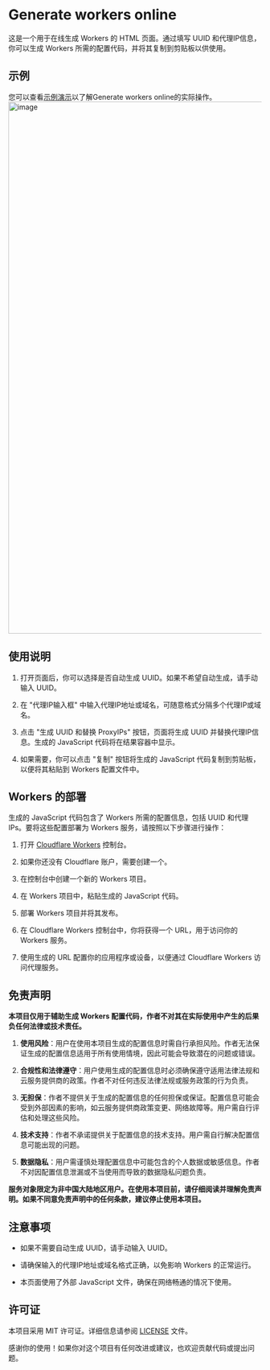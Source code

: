 # Generate workers online

这是一个用于在线生成 Workers 的 HTML 页面。通过填写 UUID 和代理IP信息，你可以生成 Workers 所需的配置代码，并将其复制到剪贴板以供使用。

## 示例
您可以查看[示例演示](https://generate-workers-online.pages.dev/)以了解Generate workers online的实际操作。
<img width="1058" alt="image" src="https://github.com/ymyuuu/Generate-workers-online/assets/135582157/778f164e-bc09-48d0-96b1-d2f4c1edc6c3">

## 使用说明

1. 打开页面后，你可以选择是否自动生成 UUID。如果不希望自动生成，请手动输入 UUID。

2. 在 "代理IP输入框" 中输入代理IP地址或域名，可随意格式分隔多个代理IP或域名。

3. 点击 "生成 UUID 和替换 ProxyIPs" 按钮，页面将生成 UUID 并替换代理IP信息。生成的 JavaScript 代码将在结果容器中显示。

4. 如果需要，你可以点击 "复制" 按钮将生成的 JavaScript 代码复制到剪贴板，以便将其粘贴到 Workers 配置文件中。

## Workers 的部署

生成的 JavaScript 代码包含了 Workers 所需的配置信息，包括 UUID 和代理IPs。要将这些配置部署为 Workers 服务，请按照以下步骤进行操作：

1. 打开 [Cloudflare Workers](https://workers.cloudflare.com/) 控制台。

2. 如果你还没有 Cloudflare 账户，需要创建一个。

3. 在控制台中创建一个新的 Workers 项目。

4. 在 Workers 项目中，粘贴生成的 JavaScript 代码。

5. 部署 Workers 项目并将其发布。

6. 在 Cloudflare Workers 控制台中，你将获得一个 URL，用于访问你的 Workers 服务。

7. 使用生成的 URL 配置你的应用程序或设备，以便通过 Cloudflare Workers 访问代理服务。

## 免责声明

**本项目仅用于辅助生成 Workers 配置代码，作者不对其在实际使用中产生的后果负任何法律或技术责任。**

1. **使用风险**：用户在使用本项目生成的配置信息时需自行承担风险。作者无法保证生成的配置信息适用于所有使用情境，因此可能会导致潜在的问题或错误。

2. **合规性和法律遵守**：用户使用生成的配置信息时必须确保遵守适用法律法规和云服务提供商的政策。作者不对任何违反法律法规或服务政策的行为负责。

3. **无担保**：作者不提供关于生成的配置信息的任何担保或保证。配置信息可能会受到外部因素的影响，如云服务提供商政策变更、网络故障等。用户需自行评估和处理这些风险。

4. **技术支持**：作者不承诺提供关于配置信息的技术支持。用户需自行解决配置信息可能出现的问题。

5. **数据隐私**：用户需谨慎处理配置信息中可能包含的个人数据或敏感信息。作者不对因配置信息泄漏或不当使用而导致的数据隐私问题负责。

**服务对象限定为非中国大陆地区用户。在使用本项目前，请仔细阅读并理解免责声明。如果不同意免责声明中的任何条款，建议停止使用本项目。**

## 注意事项

- 如果不需要自动生成 UUID，请手动输入 UUID。

- 请确保输入的代理IP地址或域名格式正确，以免影响 Workers 的正常运行。

- 本页面使用了外部 JavaScript 文件，确保在网络畅通的情况下使用。

## 许可证

本项目采用 MIT 许可证。详细信息请参阅 [LICENSE](LICENSE) 文件。

感谢你的使用！如果你对这个项目有任何改进或建议，也欢迎贡献代码或提出问题。


